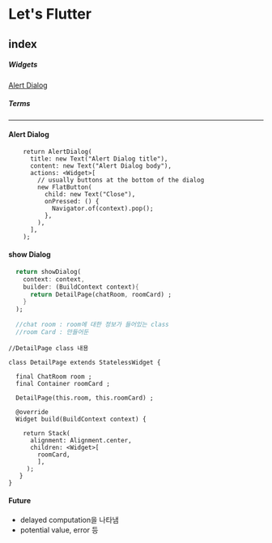 # Let's Flutter 
## index
##### Widgets
[Alert Dialog](#alert-dialog)

##### Terms

----

#### Alert Dialog
~~~
    return AlertDialog(
      title: new Text("Alert Dialog title"),
      content: new Text("Alert Dialog body"),
      actions: <Widget>[
        // usually buttons at the bottom of the dialog
        new FlatButton(
          child: new Text("Close"),
          onPressed: () {
            Navigator.of(context).pop();
          },
        ),
      ],
    );
~~~


#### show Dialog
~~~Dart
  return showDialog(
    context: context,
    builder: (BuildContext context){
      return DetailPage(chatRoom, roomCard) ;
    }
  );
  
  //chat room : room에 대한 정보가 들어있는 class
  //room Card : 만들어둔 
  ~~~
  ~~~
  //DetailPage class 내용
  
  class DetailPage extends StatelessWidget {
  
    final ChatRoom room ;
    final Container roomCard ;
  
    DetailPage(this.room, this.roomCard) ;
  
    @override
    Widget build(BuildContext context) {

      return Stack(
        alignment: Alignment.center,
        children: <Widget>[
          roomCard,
          ],
       );
     }
  }
~~~

#### Future
+ delayed computation을 나타냄
+ potential value, error 등